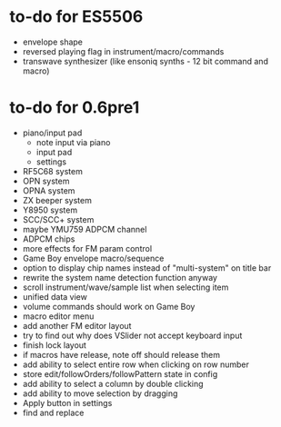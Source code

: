 # to-do for ES5506

- envelope shape
- reversed playing flag in instrument/macro/commands
- transwave synthesizer (like ensoniq synths - 12 bit command and macro)

# to-do for 0.6pre1

- piano/input pad
  - note input via piano
  - input pad
  - settings
- RF5C68 system
- OPN system
- OPNA system
- ZX beeper system
- Y8950 system
- SCC/SCC+ system
- maybe YMU759 ADPCM channel
- ADPCM chips
- more effects for FM param control
- Game Boy envelope macro/sequence
- option to display chip names instead of "multi-system" on title bar
- rewrite the system name detection function anyway
- scroll instrument/wave/sample list when selecting item
- unified data view
- volume commands should work on Game Boy
- macro editor menu
- add another FM editor layout
- try to find out why does VSlider not accept keyboard input
- finish lock layout
- if macros have release, note off should release them
- add ability to select entire row when clicking on row number
- store edit/followOrders/followPattern state in config
- add ability to select a column by double clicking
- add ability to move selection by dragging
- Apply button in settings
- find and replace